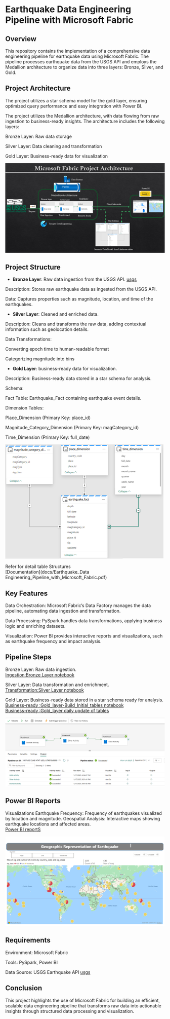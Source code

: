 # Earthquake Data Engineering Pipeline with Microsoft Fabric

## Overview

This repository contains the implementation of a comprehensive data engineering pipeline for earthquake data using Microsoft Fabric. The pipeline processes earthquake data from the USGS API and employs the Medallion architecture to organize data into three layers: Bronze, Silver, and Gold.

## Project Architecture
The project utilizes a star schema model for the gold layer, ensuring optimized query performance and easy integration with Power BI.

The project utilizes the Medallion architecture, with data flowing from raw ingestion to business-ready insights. The architecture includes the following layers:

Bronze Layer: Raw data storage

Silver Layer: Data cleaning and transformation

Gold Layer: Business-ready data for visualization

![End to End project](screenshots/fabric_architecture.png)

## Project Structure

- **Bronze Layer**: Raw data ingestion from the USGS API. [usgs](https://earthquake.usgs.gov/)

Description: Stores raw earthquake data as ingested from the USGS API.

Data: Captures properties such as magnitude, location, and time of the earthquakes.

- **Silver Layer**: Cleaned and enriched data.

Description: Cleans and transforms the raw data, adding contextual information such as geolocation details.

Data Transformations:

Converting epoch time to human-readable format

Categorizing magnitude into bins

- **Gold Layer**: business-ready data for visualization.

Description: Business-ready data stored in a star schema for analysis.

Schema:

Fact Table: Earthquake_Fact containing earthquake event details.

Dimension Tables:

Place_Dimension (Primary Key: place_id)

Magnitude_Category_Dimension (Primary Key: magCategory_id)

Time_Dimension (Primary Key: full_date)

![Semantic data model](screenshots/semantic_model.png)   


Refer for detail table Structures	   
[Documentation](docs/Earthquake_Data Engineering_Pipeline_with_Microsoft_Fabric.pdf)    

## Key Features

Data Orchestration: Microsoft Fabric’s Data Factory manages the data pipeline, automating data ingestion and transformation.

Data Processing: PySpark handles data transformations, applying business logic and enriching datasets.

Visualization: Power BI provides interactive reports and visualizations, such as earthquake frequency and impact analysis.

## Pipeline Steps

Bronze Layer: Raw data ingestion.     
[Ingestion:Bronze Layer notebook](notebooks/Bronze_Notebook.ipynb)    

Silver Layer: Data transformation and enrichment.     
[Transformation:Sliver Layer notebook](notebooks/Silver_Notebook.ipynb)      

Gold Layer: Business-ready data stored in a star schema ready for analysis.  
[Business-ready :Gold_layer-Build_Initial_tables notebook](notebooks/Gold_layer-Build_Initial_tables.ipynb)   
[Business-ready :Gold_layer daily update of tables](notebooks/Gold_Notebook.ipynb)  

![Pipeline Orchestration](screenshots/pipeline_execution.png)

## Power BI Reports
Visualizations
Earthquake Frequency: Frequency of earthquakes visualized by location and magnitude.
Geospatial Analysis: Interactive maps showing earthquake locations and affected areas.    
[Power BI reportS](visualization/Worldwide_events.pptx)	  

![GEO ](screenshots/Slide3_Geo.PNG)

## Requirements

Environment: Microsoft Fabric

Tools: PySpark, Power BI

Data Source: USGS Earthquake API [usgs](https://earthquake.usgs.gov/)

## Conclusion

This project highlights the use of Microsoft Fabric for building an efficient, scalable data engineering pipeline that transforms raw data into actionable insights through structured data processing and visualization.

